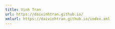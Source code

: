 ```yaml
---
title: Vinh Tran
url: https://daivinhtran.github.io/
xmlurl: https://daivinhtran.github.io/index.xml
---
```

